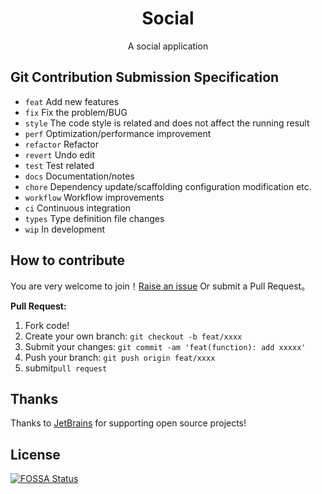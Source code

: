 <p align="center" style="color: red">
    <h1 align="center">Social</h1>
    <p align="center">A social application</p>
</p>


## Git Contribution Submission Specification
- `feat` Add new features
- `fix` Fix the problem/BUG
- `style` The code style is related and does not affect the running result
- `perf` Optimization/performance improvement
- `refactor` Refactor
- `revert` Undo edit
- `test` Test related
- `docs` Documentation/notes
- `chore` Dependency update/scaffolding configuration modification etc.
- `workflow` Workflow improvements
- `ci` Continuous integration
- `types` Type definition file changes
- `wip` In development

## How to contribute

You are very welcome to join！[Raise an issue](https://github.com/voocel/social/issues/new/choose) Or submit a Pull Request。

**Pull Request:**

1. Fork code!
2. Create your own branch: `git checkout -b feat/xxxx`
3. Submit your changes: `git commit -am 'feat(function): add xxxxx'`
4. Push your branch: `git push origin feat/xxxx`
5. submit`pull request`

## Thanks

Thanks to [JetBrains](https://jb.gg/OpenSourceSupport) for supporting open source projects!

## License

[![FOSSA Status](https://app.fossa.com/api/projects/git%2Bgithub.com%2Fvoocel%2Fvoocel.svg?type=large&issueType=license)](https://app.fossa.com/projects/git%2Bgithub.com%2Fvoocel%2Fvoocel?ref=badge_large&issueType=license)
